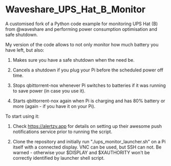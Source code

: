 # Waveshare_UPS_Hat_B_Monitor
A customised fork of a Python code example for monitoring UPS Hat (B) from @waveshare and performing power consumption optimisation and safe shutdown.

My version of the code allows to not only monitor how much battery you have left, but also:
1) Makes sure you have a safe shutdown when the need be.

2) Cancels a shutdown if you plug your Pi before the scheduled power off time.

3) Stops qbittorrent-nox whenever Pi switches to batteries if it was running to save power (in case you use it).

4) Starts qbittorrent-nox again when Pi is charging and has 80% battery or more (again - if you have it on your Pi).



To start using it:

1) Check https://alertzy.app for details on setting up their awesome push notifications service prior to running the script.

2) Clone the repository and initially run "./ups_monitor_launcher.sh" on a Pi itself with a connected display. VNC can be used, but SSH can not. Be warned - otherwise your $DISPLAY and $XAUTHORITY won't be correctly identified by launcher shell script.
